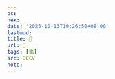 ```yaml
---
bc:
hex:
date: '2025-10-13T10:26:50+08:00'
lastmod:
title: 􂤖
url: 􂤖
tags: [龜]
src: DCCV
note:
---
```

